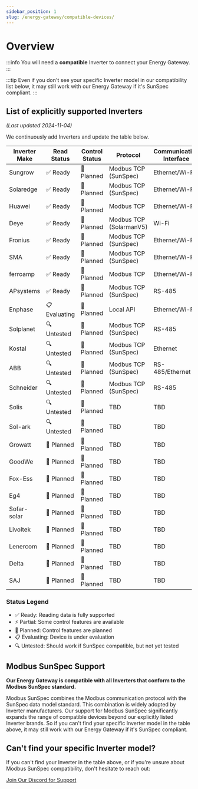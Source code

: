 ```yaml
---
sidebar_position: 1
slug: /energy-gateway/compatible-devices/
---
```


# Overview

:::info
You will need a **compatible** Inverter to connect your Energy Gateway.
:::

:::tip
Even if you don't see your specific Inverter model in our compatibility list below, it may still work with our Energy Gateway if it's SunSpec compliant.
:::

## List of explicitly supported Inverters

_(Last updated 2024-11-04)_

We continuously add Inverters and update the table below.

| Inverter Make | Read Status   | Control Status | Protocol                | Communication Interface | Getting Started     |
| ------------- | ------------- | -------------- | ----------------------- | ----------------------- | ------------------- |
| Sungrow       | ✅ Ready      | 🔄 Planned     | Modbus TCP (SunSpec)    | Ethernet/Wi-Fi          | [Guide](#)          |
| Solaredge     | ✅ Ready      | 🔄 Planned     | Modbus TCP (SunSpec)    | Ethernet/Wi-Fi          | [Guide](#)          |
| Huawei        | ✅ Ready      | 🔄 Planned     | Modbus TCP              | Ethernet/Wi-Fi          | [Guide](#)          |
| Deye          | ✅ Ready      | 🔄 Planned     | Modbus TCP (SolarmanV5) | Wi-Fi                   | [Guide](#)          |
| Fronius       | ✅ Ready      | 🔄 Planned     | Modbus TCP (SunSpec)    | Ethernet/Wi-Fi          | [Guide](#)          |
| SMA           | ✅ Ready      | 🔄 Planned     | Modbus TCP (SunSpec)    | Ethernet/Wi-Fi          | [Guide](#)          |
| ferroamp      | ✅ Ready      | 🔄 Planned     | Modbus TCP              | Ethernet/Wi-Fi          | [Guide](#)          |
| APsystems     | ✅ Ready      | 🔄 Planned     | Modbus TCP (SunSpec)    | RS-485                  | [Guide](#)          |
| Enphase       | 📋 Evaluating | 🔄 Planned     | Local API               | Ethernet/Wi-Fi          | [Guide](enphase.md) |
| Solplanet     | 🔍 Untested   | 🔄 Planned     | Modbus TCP (SunSpec)    | RS-485                  | -                   |
| Kostal        | 🔍 Untested   | 🔄 Planned     | Modbus TCP (SunSpec)    | Ethernet                | -                   |
| ABB           | 🔍 Untested   | 🔄 Planned     | Modbus TCP (SunSpec)    | RS-485/Ethernet         | -                   |
| Schneider     | 🔍 Untested   | 🔄 Planned     | Modbus TCP (SunSpec)    | RS-485                  | -                   |
| Solis         | 🔍 Untested   | 🔄 Planned     | TBD                     | TBD                     | -                   |
| Sol-ark       | 🔍 Untested   | 🔄 Planned     | TBD                     | TBD                     | -                   |
| Growatt       | 🔄 Planned    | 🔄 Planned     | TBD                     | TBD                     | -                   |
| GoodWe        | 🔄 Planned    | 🔄 Planned     | TBD                     | TBD                     | -                   |
| Fox-Ess       | 🔄 Planned    | 🔄 Planned     | TBD                     | TBD                     | -                   |
| Eg4           | 🔄 Planned    | 🔄 Planned     | TBD                     | TBD                     | -                   |
| Sofar-solar   | 🔄 Planned    | 🔄 Planned     | TBD                     | TBD                     | -                   |
| Livoltek      | 🔄 Planned    | 🔄 Planned     | TBD                     | TBD                     | -                   |
| Lenercom      | 🔄 Planned    | 🔄 Planned     | TBD                     | TBD                     | -                   |
| Delta         | 🔄 Planned    | 🔄 Planned     | TBD                     | TBD                     | -                   |
| SAJ           | 🔄 Planned    | 🔄 Planned     | TBD                     | TBD                     | -                   |

### Status Legend

- ✅ Ready: Reading data is fully supported
- ⚡ Partial: Some control features are available
- 🔄 Planned: Control features are planned
- 📋 Evaluating: Device is under evaluation
- 🔍 Untested: Should work if SunSpec compatible, but not yet tested

## Modbus SunSpec Support

**Our Energy Gateway is compatible with all Inverters that conform to the Modbus SunSpec standard.**

Modbus SunSpec combines the Modbus communication protocol with the SunSpec data model standard. This combination is widely adopted by Inverter manufacturers. Our support for Modbus SunSpec significantly expands the range of compatible devices beyond our explicitly listed Inverter brands. So if you can't find your specific Inverter model in the table above, it may still work with our Energy Gateway if it's SunSpec compliant.

## Can't find your specific Inverter model?

If you can't find your Inverter in the table above, or if you're unsure about Modbus SunSpec compatibility, don't hesitate to reach out:

<a class="button button--primary" href="https://discord.gg/Sourceful">Join Our Discord for Support</a>
